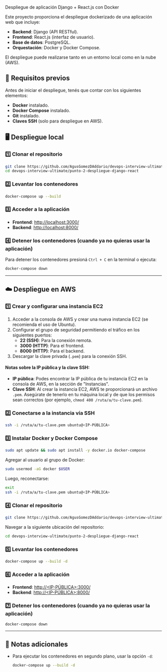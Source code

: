 Despliegue de aplicación Django + React.js con Docker  

Este proyecto proporciona el despliegue dockerizado de una aplicación web que incluye:  

- **Backend**: Django (API RESTful).  
- **Frontend**: React.js (interfaz de usuario).  
- **Base de datos**: PostgreSQL.  
- **Orquestación**: Docker y Docker Compose.  

El despliegue puede realizarse tanto en un entorno local como en la nube (AWS).  

## 📌 Requisitos previos  

Antes de iniciar el despliegue, tenés que contar con los siguientes elementos:  

- **Docker** instalado.  
- **Docker Compose** instalado.  
- **Git** instalado.  
- **Claves SSH** (solo para despliegue en AWS).  

## 🖥️ Despliegue local  

### 1️⃣ Clonar el repositorio  

```sh
git clone https://github.com/AgusGomezDAddario/devops-interview-ultimate.git
cd devops-interview-ultimate/punto-2-despliegue-django-react
```

### 2️⃣ Levantar los contenedores  

```sh
docker-compose up --build
```

### 3️⃣ Acceder a la aplicación  

- **Frontend**: [http://localhost:3000/](http://localhost:3000/)  
- **Backend**: [http://localhost:8000/](http://localhost:8000/)  

### 4️⃣ Detener los contenedores (cuando ya no quieras usar la aplicación) 

Para detener los contenedores presioná `Ctrl + C` en la terminal o ejecuta:  

```sh
docker-compose down
```

---

## ☁️ Despliegue en AWS  

### 1️⃣ Crear y configurar una instancia EC2  

1. Acceder a la consola de AWS y crear una nueva instancia EC2 (se recomienda el uso de Ubuntu).  
2. Configurar el grupo de seguridad permitiendo el tráfico en los siguientes puertos:  
   - **22 (SSH)**: Para la conexión remota.  
   - **3000 (HTTP)**: Para el frontend.  
   - **8000 (HTTP)**: Para el backend.  
3. Descargar la clave privada (`.pem`) para la conexión SSH.  

#### Notas sobre la IP pública y la clave SSH:
- **IP pública**: Podes encontrar la IP pública de tu instancia EC2 en la consola de AWS, en la sección de "Instancias".
- **Clave SSH**: Al crear la instancia EC2, AWS te proporcionará un archivo `.pem`. Asegúrate de tenerlo en tu máquina local y de que los permisos sean correctos (por ejemplo, `chmod 400 /ruta/a/tu-clave.pem`).

### 2️⃣ Conectarse a la instancia vía SSH  

```sh
ssh -i /ruta/a/tu-clave.pem ubuntu@<IP-PÚBLICA>
```

### 3️⃣ Instalar Docker y Docker Compose  

```sh
sudo apt update && sudo apt install -y docker.io docker-compose
```

Agregar al usuario al grupo de Docker:

```sh
sudo usermod -aG docker $USER
```

Luego, reconectarse:  

```sh
exit
ssh -i /ruta/a/tu-clave.pem ubuntu@<IP-PÚBLICA>
```

### 4️⃣ Clonar el repositorio  

```sh
git clone https://github.com/AgusGomezDAddario/devops-interview-ultimate.git
```

Navegar a la siguiente ubicación del repositorio:

```sh
cd devops-interview-ultimate/punto-2-despliegue-django-react
```

### 5️⃣ Levantar los contenedores  

```sh
docker-compose up --build -d
```

### 6️⃣ Acceder a la aplicación  

- **Frontend**: [http://<IP-PÚBLICA>:3000/](http://<IP-PÚBLICA>:3000/)  
- **Backend**: [http://<IP-PÚBLICA>:8000/](http://<IP-PÚBLICA>:8000/)  

### 7️⃣ Detener los contenedores (cuando ya no quieras usar la aplicación)

```sh
docker-compose down
```

---

## 📜 Notas adicionales  

- Para ejecutar los contenedores en segundo plano, usar la opción `-d`:  

  ```sh
  docker-compose up --build -d
  ```

